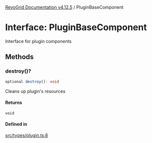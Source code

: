 [RevoGrid Documentation v4.12.5](README.md) / PluginBaseComponent

# Interface: PluginBaseComponent

Interface for plugin components

## Methods

### destroy()?

```ts
optional destroy(): void
```

Cleans up plugin's resources

#### Returns

`void`

#### Defined in

[src/types/plugin.ts:8](https://github.com/revolist/revogrid/blob/c0c7fff7e44e26499aba20df7b49da7b6c71eb68/src/types/plugin.ts#L8)
